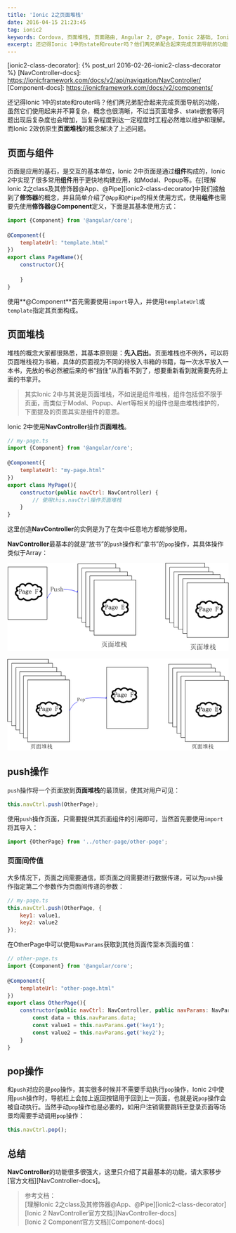 ```yaml
---
title: 'Ionic 2之页面堆栈'
date: 2016-04-15 21:23:45
tag: ionic2
keywords: Cordova, 页面堆栈, 页面路由, Angular 2, @Page, Ionic 2基础, Ionic 2 basement, 堆栈, TypeScript, NavController, Navigation Stack
excerpt: 还记得Ionic 1中的state和router吗？他们两兄弟配合起来完成页面导航的功能，虽然它们使用起来并不算复杂，概念也很清晰，不过当页面增多、state嵌套等问题出现后复杂度也会增加，当复杂程度到达一定程度时工程必然难以维护和理解。而Ionic 2效仿原生页面堆栈的概念解决了上述问题。
---
```

[ionic2-class-decorator]: {% post_url 2016-02-26-ionic2-class-decorator %}
[NavController-docs]: https://ionicframework.com/docs/v2/api/navigation/NavController/
[Component-docs]: https://ionicframework.com/docs/v2/components/

还记得Ionic 1中的state和router吗？他们两兄弟配合起来完成页面导航的功能，虽然它们使用起来并不算复杂，概念也很清晰，不过当页面增多、state嵌套等问题出现后复杂度也会增加，当复杂程度到达一定程度时工程必然难以维护和理解。而Ionic 2效仿原生**页面堆栈**的概念解决了上述问题。

## 页面与组件

页面是应用的基石，是交互的基本单位，Ionic 2中页面是通过**组件**构成的，Ionic 2中实现了很多常用**组件**用于更快地构建应用，如Modal、Popup等。在[理解Ionic 2之class及其修饰器@App、@Pipe][ionic2-class-decorator]中我们接触到了**修饰器**的概念，并且简单介绍了`@App`和`@Pipe`的相关使用方式，使用**组件**也需要先使用**修饰器@Component**定义，下面是其基本使用方式：

~~~ javascript
import {Component} from '@angular/core';

@Component({
	templateUrl: "template.html"
})
export class PageName(){
	constructor(){

	}
}
~~~

使用**@Component**首先需要使用`import`导入，并使用`templateUrl`或`template`指定其页面构成。

## 页面堆栈

堆栈的概念大家都很熟悉，其基本原则是：**先入后出**。页面堆栈也不例外，可以将页面堆栈视为书箱，具体的页面视为不同的待放入书箱的书籍，每一次水平放入一本书，先放的书必然被后来的书“挡住”从而看不到了，想要重新看到就需要先将上面的书拿开。

 > 其实Ionic 2中与其说是页面堆栈，不如说是组件堆栈，组件包括但不限于页面，而类似于Modal、Popup、Alert等相关的组件也是由堆栈维护的，下面提及的页面其实是组件的意思。

Ionic 2中使用**NavController**操作**页面堆栈**。

~~~ javascript
// my-page.ts
import {Component} from '@angular/core';

@Component({
    templateUrl: "my-page.html"
})
export class MyPage(){
    constructor(public navCtrl: NavController) {
        // 使用this.navCtrl操作页面堆栈
    }
}
~~~

这里创造**NavController**的实例是为了在类中任意地方都能够使用。

**NavController**最基本的就是“放书”的`push`操作和“拿书”的`pop`操作，其具体操作类似于Array：

![NavController push操作](/img/posts/pages_push.png)

![NavController pop操作](/img/posts/pages_pop.png)

## push操作

`push`操作将一个页面放到**页面堆栈**的最顶层，使其对用户可见：

~~~ javascript
this.navCtrl.push(OtherPage);
~~~

使用`push`操作页面，只需要提供其页面组件的引用即可，当然首先要使用`import`将其导入：

~~~ javascript
import {OtherPage} from '../other-page/other-page';
~~~

### 页面间传值

大多情况下，页面之间需要通信，即页面之间需要进行数据传递，可以为`push`操作指定第二个参数作为页面间传递的参数：

~~~ javascript
// my-page.ts
this.navCtrl.push(OtherPage, {
    key1: value1,
    key2: value2
});
~~~

在OtherPage中可以使用`NavParams`获取到其他页面传至本页面的值：

~~~ javascript
// other-page.ts
import {Component} from '@angular/core';

@Component({
    templateUrl: "other-page.html"
})
export class OtherPage(){
    constructor(public navCtrl: NavController, public navParams: NavParams) {
        const data = this.navParams.data;
        const value1 = this.navParams.get('key1');
        const value2 = this.navParams.get('key2');
    }
}
~~~

## pop操作

和`push`对应的是`pop`操作，其实很多时候并不需要手动执行`pop`操作，Ionic 2中使用`push`操作时，导航栏上会加上返回按钮用于回到上一页面，也就是说`pop`操作会被自动执行。当然手动`pop`操作也是必要的，如用户注销需要跳转至登录页面等场景均需要手动调用`pop`操作：

~~~ javascript
this.navCtrl.pop();
~~~

## 总结

**NavController**的功能很多很强大，这里只介绍了其最基本的功能，请大家移步[官方文档][NavController-docs]。

> 参考文档：<br>
> [理解Ionic 2之class及其修饰器@App、@Pipe][ionic2-class-decorator]<br>
> [Ionic 2 NavController官方文档][NavController-docs]<br>
> [Ionic 2 Component官方文档][Component-docs]
